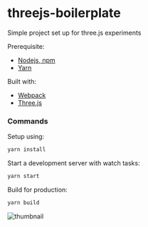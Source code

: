 # threejs-boilerplate

Simple project set up for three.js experiments

Prerequisite:
- [Nodejs, npm](https://nodejs.org/en/)
- [Yarn](https://yarnpkg.com/getting-started/install)

Built with:

- [Webpack](https://webpack.js.org/)
- [Three.js](https://threejs.org/)

### Commands

Setup using:

```bash
yarn install
```

Start a development server with watch tasks:

```bash
yarn start
```

Build for production:

```bash
yarn build
```


![thumbnail](https://user-images.githubusercontent.com/5593293/111908348-2d336f00-8a59-11eb-8cd6-a73596f8e3c3.png)
